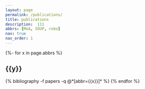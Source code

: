 ```yaml
---
layout: page
permalink: /publications/
title: publications
description:  111
abbrs: [MoA, SOUP, robo]
nav: true
nav_order: 1
---
```

<!-- _pages/publications.md -->
<div class="publications">

{%- for x in page.abbrs %}
  <h2 class="year">{{y}}</h2>
  {% bibliography -f papers -q @*[abbr={{x}}]* %}
{% endfor %}

</div>
